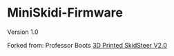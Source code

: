 # MiniSkidi-Firmware

Version 1.0

Forked from: Professor Boots [3D Printed SkidSteer V2.0](https://github.com/ProfBoots/V2.0-3D-Printed-RC-SkidSteer)
